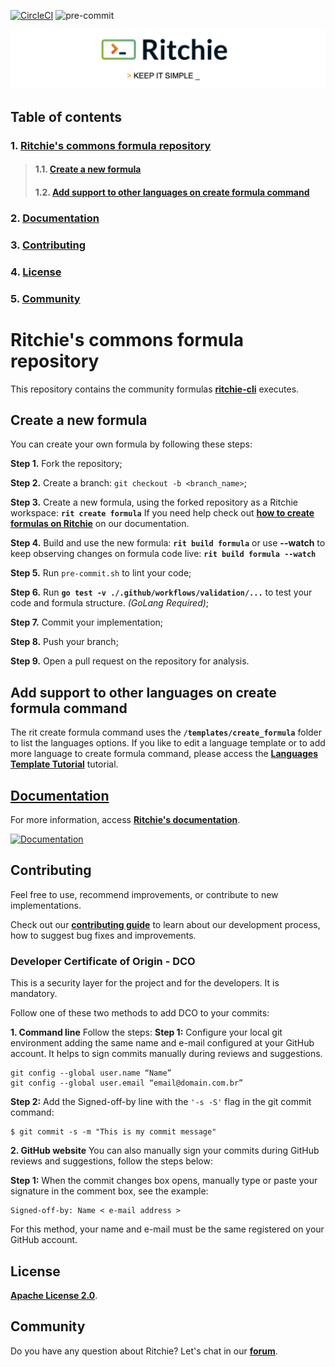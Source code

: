 <!-- markdownlint-disable MD041 MD033 MD013-->
[![CircleCI](https://circleci.com/gh/ZupIT/ritchie-formulas/tree/ritchie-2.0.0.svg?style=shield)](https://circleci.com/gh/ZupIT/ritchie-formulas)
![pre-commit](https://img.shields.io/badge/pre--commit-enabled-brightgreen?logo=pre-commit&logoColor=white)

<img class="special-img-class" src="/docs/img/ritchie-banner.png" />

## **Table of contents**

### 1. [**Ritchie's commons formula repository**](#ritchie's-commons-formula-repository)
> #### 1.1. [**Create a new formula**](#create-a-new-formula)
> #### 1.2. [**Add support to other languages on create formula command**](#add-support-to-other-languages-on-create-formula-command)
### 2. [**Documentation**](#documentation)
### 3. [**Contributing**](#contributing)
### 4. [**License**](#license)
### 5. [**Community**](#community)

# **Ritchie's commons formula repository**

This repository contains the community formulas [**ritchie-cli**](https://github.com/ZupIT/ritchie-cli) executes.

## **Create a new formula**
You can create your own formula by following these steps:

**Step 1.** Fork the repository;

**Step 2.** Create a branch: `git checkout -b <branch_name>`;

**Step 3.** Create a new formula, using the forked repository as a Ritchie
workspace: **`rit create formula`**
If you need help check out [**how to create formulas on Ritchie**](https://docs.ritchiecli.io/getting-started/creating-formulas) on our documentation.

**Step 4.** Build and use the new formula: **`rit build formula`** or use **--watch** to keep observing changes on formula code live: **`rit build formula --watch`**

**Step 5.** Run `pre-commit.sh` to lint your code;

**Step 6.** Run **`go test -v ./.github/workflows/validation/...`** to test your code and formula structure. _(GoLang Required)_;

**Step 7.** Commit your implementation;

**Step 8.** Push your branch;

**Step 9.** Open a pull request on the repository for analysis.

## **Add support to other languages on create formula command**

The rit create formula command uses the **`/templates/create_formula`** folder
to list the languages options. If you like to edit a language template
or to add more language to create formula command, please access the
[**Languages Template Tutorial**](https://github.com/ZupIT/ritchie-formulas/tree/master/templates/create_formula) tutorial.

## [**Documentation**](https://docs.ritchiecli.io)
For more information, access [**Ritchie's documentation**](https://docs.ritchiecli.io).

[![Documentation](/docs/img/documentation-ritchie.png)](https://docs.ritchiecli.io)

## **Contributing**

Feel free to use, recommend improvements, or contribute to new implementations.

Check out our [**contributing guide**](https://github.com/ZupIT/ritchie-cli/blob/master/CONTRIBUTING.md) to learn about our development process, how to suggest bug fixes and improvements.

### **Developer Certificate of Origin - DCO**

 This is a security layer for the project and for the developers. It is mandatory.
 
 Follow one of these two methods to add DCO to your commits:
 
**1. Command line**
 Follow the steps: 
 **Step 1:** Configure your local git environment adding the same name and e-mail configured at your GitHub account. It helps to sign commits manually during reviews and suggestions.

 ```
git config --global user.name “Name”
git config --global user.email “email@domain.com.br”
```
**Step 2:** Add the Signed-off-by line with the `'-s -S'` flag in the git commit command:

```
$ git commit -s -m "This is my commit message"
```

**2. GitHub website**
You can also manually sign your commits during GitHub reviews and suggestions, follow the steps below: 

**Step 1:** When the commit changes box opens, manually type or paste your signature in the comment box, see the example:

```
Signed-off-by: Name < e-mail address >
```

For this method, your name and e-mail must be the same registered on your GitHub account.


## **License**
[**Apache License 2.0**](https://github.com/ZupIT/ritchie-formulas/blob/main/LICENSE).

## **Community**

Do you have any question about Ritchie? Let's chat in our [**forum**](https://forum.zup.com.br/).
